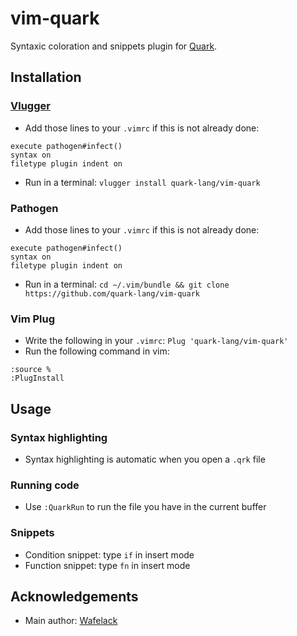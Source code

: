 # vim-quark

Syntaxic coloration and snippets plugin for [Quark](https://github.com/quark-lang/quark).

## Installation

### [Vlugger](https://github.com/Wafelack/vlugger)

- Add those lines to your `.vimrc` if this is not already done:
```vimscript
execute pathogen#infect()
syntax on
filetype plugin indent on
```

- Run in a terminal: `vlugger install quark-lang/vim-quark`

### Pathogen

- Add those lines to your `.vimrc` if this is not already done:
```vimscript
execute pathogen#infect()
syntax on
filetype plugin indent on
```

- Run in a terminal: `cd ~/.vim/bundle && git clone https://github.com/quark-lang/vim-quark`

### Vim Plug

- Write the following in your `.vimrc`: `Plug 'quark-lang/vim-quark'`
- Run the following command in vim: 
```
:source %
:PlugInstall
```
 
## Usage

### Syntax highlighting

- Syntax highlighting is automatic when you open a `.qrk` file

### Running code

- Use `:QuarkRun` to run the file you have in the current buffer

### Snippets

- Condition snippet: type `if` in insert mode
- Function snippet: type `fn` in insert mode

## Acknowledgements

- Main author: [Wafelack](https://github.com/wafelack)
